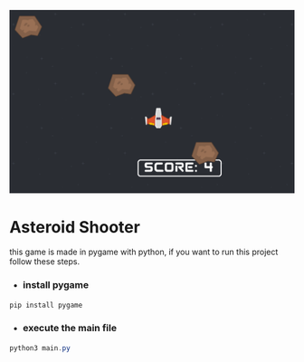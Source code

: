 ![Asteroid Game](./screenshots/asteroid.png)

# Asteroid Shooter
this game is made in pygame with python, 
if you want to run this project follow these steps.

* ### install pygame
```bash
pip install pygame
```

* ### execute the main file
```powershell
python3 main.py
```
